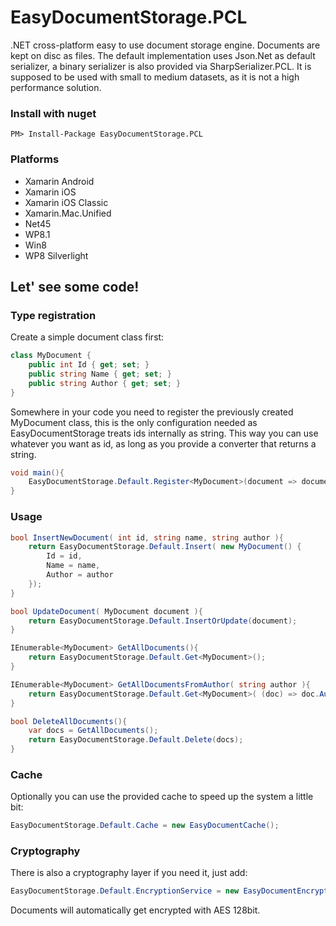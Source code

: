 # EasyDocumentStorage.PCL

.NET cross-platform easy to use document storage engine. Documents are kept on disc as files.
The default implementation uses Json.Net as default serializer, a binary serializer is also provided via SharpSerializer.PCL.
It is supposed to be used with small to medium datasets, as it is not a high performance solution.

### Install with nuget

```
PM> Install-Package EasyDocumentStorage.PCL
```

### Platforms

 * Xamarin Android
 * Xamarin iOS
 * Xamarin iOS Classic
 * Xamarin.Mac.Unified
 * Net45
 * WP8.1
 * Win8
 * WP8 Silverlight




## Let' see some code!

### Type registration

Create a simple document class first:

```csharp
class MyDocument {
	public int Id { get; set; }
    public string Name { get; set; }
    public string Author { get; set; }
}
```

Somewhere in your code you need to register the previously created MyDocument class, this is the only configuration
needed as EasyDocumentStorage treats ids internally as string. This way you can use whatever you want as id, as 
long as you provide a converter that returns a string.

```csharp
void main(){
	EasyDocumentStorage.Default.Register<MyDocument>(document => document.Id.ToString());
}
```

### Usage

```csharp
bool InsertNewDocument( int id, string name, string author ){
	return EasyDocumentStorage.Default.Insert( new MyDocument() {
    	Id = id,
        Name = name,
        Author = author
    });
}

bool UpdateDocument( MyDocument document ){
	return EasyDocumentStorage.Default.InsertOrUpdate(document);
}

IEnumerable<MyDocument> GetAllDocuments(){
	return EasyDocumentStorage.Default.Get<MyDocument>();
}

IEnumerable<MyDocument> GetAllDocumentsFromAuthor( string author ){
	return EasyDocumentStorage.Default.Get<MyDocument>( (doc) => doc.Author == author );
}

bool DeleteAllDocuments(){
    var docs = GetAllDocuments();
    return EasyDocumentStorage.Default.Delete(docs);
}
```


### Cache
Optionally you can use the provided cache to speed up the system a little bit:

```csharp
EasyDocumentStorage.Default.Cache = new EasyDocumentCache();
```

### Cryptography
There is also a cryptography layer if you need it, just add:

```csharp
EasyDocumentStorage.Default.EncryptionService = new EasyDocumentEncryptionService("mykey", "mysalt");
```

Documents will automatically get encrypted with AES 128bit.